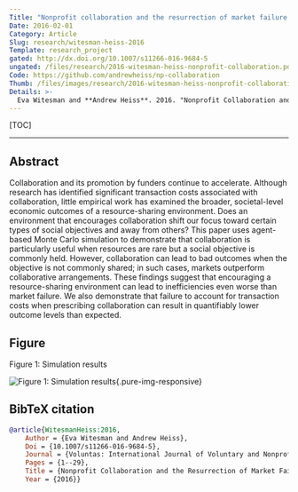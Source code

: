 ```yaml
---
Title: "Nonprofit collaboration and the resurrection of market failure: How a resource sharing environment can suppress social objectives"
Date: 2016-02-01
Category: Article
Slug: research/witesman-heiss-2016
Template: research_project
gated: http://dx.doi.org/10.1007/s11266-016-9684-5
ungated: /files/research/2016-witesman-heiss-nonprofit-collaboration.pdf
Code: https://github.com/andrewheiss/np-collaboration
Thumb: /files/images/research/2016-witesman-heiss-nonprofit-collaboration.png
Details: >-
  Eva Witesman and **Andrew Heiss**. 2016. "Nonprofit Collaboration and the Resurrection of Market Failure: How a Resource Sharing Environment Can Suppress Social Objectives." *Voluntas: International Journal of Voluntary and Nonprofit Organizations*. doi: [`10.1007/s11266-016-9684-5`](http://dx.doi.org/10.1007/s11266-016-9684-5).
---
```


[TOC]

---

## Abstract

Collaboration and its promotion by funders continue to accelerate. Although research has identified significant transaction costs associated with collaboration, little empirical work has examined the broader, societal-level economic outcomes of a resource-sharing environment. Does an environment that encourages collaboration shift our focus toward certain types of social objectives and away from others? This paper uses agent-based Monte Carlo simulation to demonstrate that collaboration is particularly useful when resources are rare but a social objective is commonly held. However, collaboration can lead to bad outcomes when the objective is not commonly shared; in such cases, markets outperform collaborative arrangements. These findings suggest that encouraging a resource-sharing environment can lead to inefficiencies even worse than market failure. We also demonstrate that failure to account for transaction costs when prescribing collaboration can result in quantifiably lower outcome levels than expected.


## Figure

Figure 1: Simulation results

![Figure 1: Simulation results](/files/images/research/voluntas-16_fig1.png){.pure-img-responsive}


## BibTeX citation

```bibtex
@article{WitesmanHeiss:2016,
    Author = {Eva Witesman and Andrew Heiss},
    Doi = {10.1007/s11266-016-9684-5},
    Journal = {Voluntas: International Journal of Voluntary and Nonprofit Organizations},
    Pages = {1--29},
    Title = {Nonprofit Collaboration and the Resurrection of Market Failure: How a Resource-Sharing Environment Can Suppress Social Objectives},
    Year = {2016}}
```
